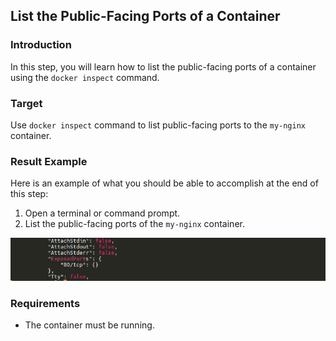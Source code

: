## List the Public-Facing Ports of a Container

### Introduction

In this step, you will learn how to list the public-facing ports of a container using the `docker inspect` command.

### Target

Use `docker inspect` command to list public-facing ports to the `my-nginx` container.

### Result Example

Here is an example of what you should be able to accomplish at the end of this step:

1. Open a terminal or command prompt.
2. List the public-facing ports of the `my-nginx` container.

![challenge-map-the-container-ports-2](assets/challenge-map-the-container-ports-2.png)

### Requirements

- The container must be running.

